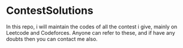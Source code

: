 # ContestSolutions
In this repo, i will maintain the codes of all the contest i give, mainly on Leetcode and Codeforces.
Anyone can refer to these, and if have any doubts then you can contact me also.
